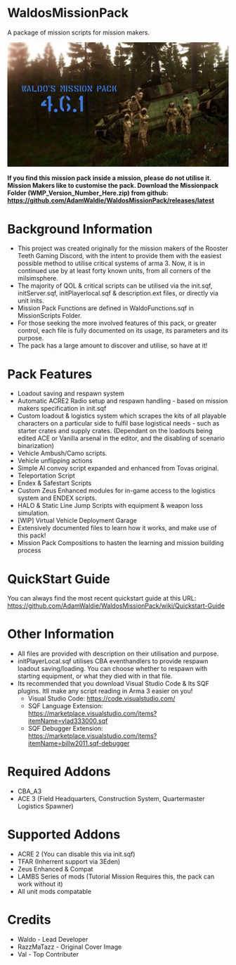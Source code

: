 # WaldosMissionPack
A package of mission scripts for mission makers.

![alt text](https://github.com/AdamWaldie/WaldosMissionPack/blob/main/Pictures/loading.jpg?raw=true)

**If you find this mission pack inside a mission, please do not utilise it. Mission Makers like to customise the pack. Download the Missionpack Folder (WMP_Version_Number_Here.zip) from github: https://github.com/AdamWaldie/WaldosMissionPack/releases/latest**

# Background Information
- This project was created originally for the mission makers of the Rooster Teeth Gaming Discord, with the intent to provide them with the easiest possible method 
to utilise critical systems of arma 3. Now, it is in continued use by at least forty known units, from all corners of the milsimsphere.
- The majority of QOL & critical scripts can be utilised via the init.sqf, initServer.sqf, initPlayerlocal.sqf & description.ext files, or directly via unit inits.
- Mission Pack Functions are defined in WaldoFunctions.sqf in MissionScripts Folder.
- For those seeking the more involved features of this pack, or greater control, each file is fully documented on its usage, its parameters and its purpose. 
- The pack has a large amount to discover and utilise, so have at it!

# Pack Features
- Loadout saving and respawn system
- Automatic ACRE2 Radio setup and respawn handling - based on mission makers specification in init.sqf
- Custom loadout & logistics system which scrapes the kits of all playable characters on a particular side to fulfil base logistical needs - such as starter crates and supply crates. (Dependant on the loadouts being edited ACE or Vanilla arsenal in the editor, and the disabling of scenario binarization)
- Vehicle Ambush/Camo scripts.
- Vehicle unflipping actions
- Simple AI convoy script expanded and enhanced from Tovas original.
- Teleportation Script
- Endex & Safestart Scripts
- Custom Zeus Enhanced modules for in-game access to the logistics system and ENDEX scripts.
- HALO & Static Line Jump Scripts with equipment & weapon loss simulation.
- [WIP] Virtual Vehicle Deployment Garage
- Extensively documented files to learn how it works, and make use of this pack!
- Mission Pack Compositions to hasten the learning and mission building process


# QuickStart Guide
You can always find the most recent quickstart guide at this URL: https://github.com/AdamWaldie/WaldosMissionPack/wiki/Quickstart-Guide

# Other Information
- All files are provided with description on their utilisation and purpose.
- initPlayerLocal.sqf utilises CBA eventhandlers to provide respawn loadout saving/loading. You can choose whether to respawn with starting equipment, or what they died with in that file.
- Its recommended that you download Visual Studio Code & Its SQF plugins. Itll make any script reading in Arma 3 easier on you! 
    - Visual Studio Code: https://code.visualstudio.com/
    - SQF Language Extension: https://marketplace.visualstudio.com/items?itemName=vlad333000.sqf
    - SQF Debugger Extension: https://marketplace.visualstudio.com/items?itemName=billw2011.sqf-debugger

# Required Addons
- CBA_A3
- ACE 3 (Field Headquarters, Construction System, Quartermaster Logistics Spawner)

# Supported Addons
- ACRE 2 (You can disable this via init.sqf)
- TFAR (Inherrent support via 3Eden)
- Zeus Enhanced & Compat
- LAMBS Series of mods (Tutorial Mission Requires this, the pack can work without it)
- All unit mods compatable

# Credits
- Waldo - Lead Developer
- RazzMaTazz - Original Cover Image
- Val - Top Contributer
